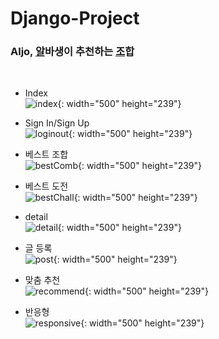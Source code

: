 Django-Project
===================
### Aljo, <u>알</u>바생이 추천하는 <u>조</u>합
<br>

- Index<br>
![index](https://user-images.githubusercontent.com/64389162/118398200-8b17b800-b692-11eb-8ee2-571bd3d85a7d.gif){: width="500" height="239"}

- Sign In/Sign Up<br>
![loginout](https://user-images.githubusercontent.com/64389162/118398232-a84c8680-b692-11eb-86b7-4ea549e4aab0.gif){: width="500" height="239"}

- 베스트 조합<br>
![bestComb](https://user-images.githubusercontent.com/64389162/118398213-936ff300-b692-11eb-8e84-30fcd7d383f7.gif){: width="500" height="239"}

- 베스트 도전<br>
![bestChall](https://user-images.githubusercontent.com/64389162/118398217-979c1080-b692-11eb-883a-f9826915e4c6.gif){: width="500" height="239"}

- detail<br>
![detail](https://user-images.githubusercontent.com/64389162/118398226-a1be0f00-b692-11eb-9a62-8cc82d85d49d.gif){: width="500" height="239"}

- 글 등록<br>
![post](https://user-images.githubusercontent.com/64389162/118398224-9ec31e80-b692-11eb-9003-1465a7408d2e.gif){: width="500" height="239"}

- 맞춤 추천<br>
![recommend](https://user-images.githubusercontent.com/64389162/118398237-ac78a400-b692-11eb-8389-46cd02c20b2f.gif){: width="500" height="239"}

- 반응형<br>
![responsive](https://user-images.githubusercontent.com/64389162/118398238-b1d5ee80-b692-11eb-8450-59be0f50c07f.gif){: width="500" height="239"}
